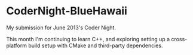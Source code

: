 CoderNight-BlueHawaii
=====================

My submission for June 2013's Coder Night.

This month I'm continuing to learn C++, and exploring setting up a cross-platform build setup with CMake and third-party dependencies.
